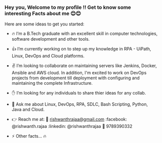 ### Hey you, Welcome to my profile !! Get to know some interesting Facts about me :blush::blush:

<!--
**rishwanthrajaa/rishwanthrajaa** is a ✨ _special_ ✨ repository because its `README.md` (this file) appears on your GitHub profile.
-->
Here are some ideas to get you started:

- :fire: I’m a B.Tech graduate with an excellent skill in computer technologies, software development and other tools.
- :+1: I’m currently working on to step up my knowledge in RPA - UiPath, Linux, DevOps and Cloud platforms. 
- :v: I’m looking to collaborate on maintaining servers like Jenkins, Docker, Ansible and AWS cloud. In addition, I'm excited to work on DevOps projects from development till deployment with configuring and maintaining the complete Infrastructure. 
- :raised_hand: I’m looking for any individuals to share thier ideas for any collab.
- :muscle: Ask me about Linux, DevOps, RPA, SDLC, Bash Scripting, Python, Java and Cloud.  
- :point_right: Reach me at:
      :email: rishwanthrajaa@gmail.com
      :facebook: @rishwanth.rajaa
      :linkedin: @rishwanthrajaa
      :iphone: 9789390332   


- ⚡ Other facts...
:fire: 

